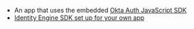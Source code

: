 * An app that uses the embedded [Okta Auth JavaScript SDK](https://github.com/okta/okta-auth-js)
* [Identity Engine SDK set up for your own app](/docs/guides/oie-embedded-common-download-setup-app/nodejs/main)
